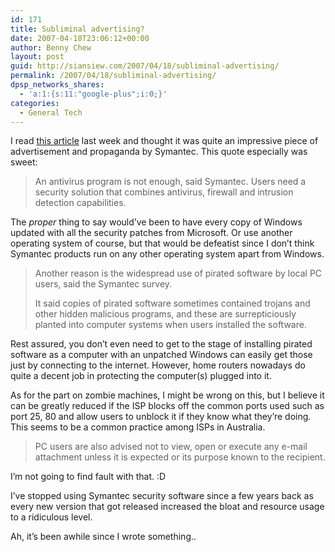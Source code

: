 ```yaml
---
id: 171
title: Subliminal advertising?
date: 2007-04-18T23:06:12+00:00
author: Benny Chew
layout: post
guid: http://siansiew.com/2007/04/18/subliminal-advertising/
permalink: /2007/04/18/subliminal-advertising/
dpsp_networks_shares:
  - 'a:1:{s:11:"google-plus";i:0;}'
categories:
  - General Tech
---
```

I read <a href="http://star-techcentral.com/tech/story.asp?file=/2007/4/10/technology/17373874&sec=technology" target="_blank">this article</a> last week and thought it was quite an impressive piece of advertisement and propaganda by Symantec. This quote especially was sweet:

> An antivirus program is not enough, said Symantec. Users need a security solution that combines antivirus, firewall and intrusion detection capabilities.

The _proper_ thing to say would&#8217;ve been to have every copy of Windows updated with all the security patches from Microsoft. Or use another operating system of course, but that would be defeatist since I don&#8217;t think Symantec products run on any other operating system apart from Windows.

> Another reason is the widespread use of pirated software by local PC users, said the Symantec survey.
> 
> It said copies of pirated software sometimes contained trojans and other hidden malicious programs, and these are surrepticiously planted into computer systems when users installed the software.

Rest assured, you don&#8217;t even need to get to the stage of installing pirated software as a computer with an unpatched Windows can easily get those just by connecting to the internet. However, home routers nowadays do quite a decent job in protecting the computer(s) plugged into it.

As for the part on zombie machines, I might be wrong on this, but I believe it can be greatly reduced if the ISP blocks off the common ports used such as port 25, 80 and allow users to unblock it if they know what they&#8217;re doing. This seems to be a common practice among ISPs in Australia.

> PC users are also advised not to view, open or execute any e-mail attachment unless it is expected or its purpose known to the recipient.

I&#8217;m not going to find fault with that. :D

I&#8217;ve stopped using Symantec security software since a few years back as every new version that got released increased the bloat and resource usage to a ridiculous level.

Ah, it&#8217;s been awhile since I wrote something..